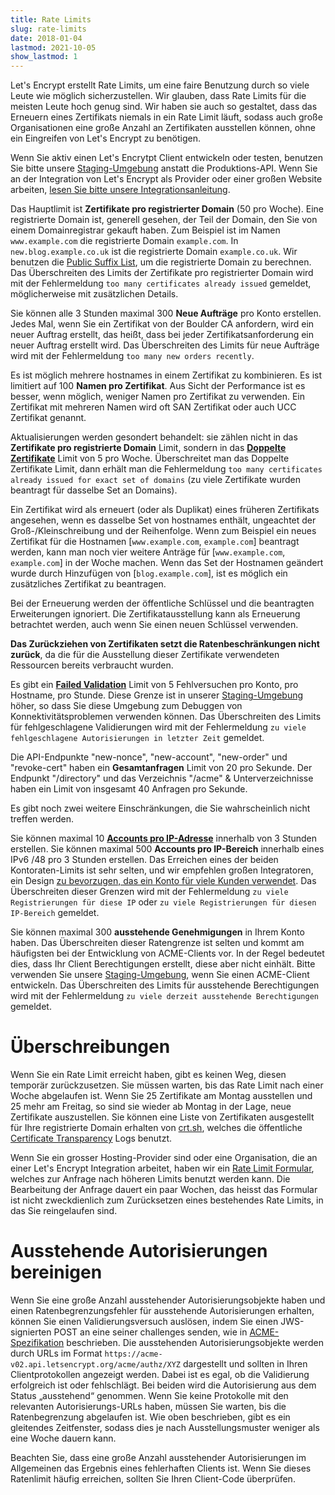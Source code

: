 ```yaml
---
title: Rate Limits
slug: rate-limits
date: 2018-01-04
lastmod: 2021-10-05
show_lastmod: 1
---
```



Let's Encrypt erstellt Rate Limits, um eine faire Benutzung durch so viele Leute wie möglich sicherzustellen. Wir glauben, dass Rate Limits für die meisten Leute hoch genug sind. Wir haben sie auch so gestaltet, dass das Erneuern eines Zertifikats niemals in ein Rate Limit läuft, sodass auch große Organisationen eine große Anzahl an Zertifikaten ausstellen können, ohne ein Eingreifen von Let's Encrypt zu benötigen.

Wenn Sie aktiv einen Let's Encrytpt Client entwickeln oder testen, benutzen Sie bitte unsere [Staging-Umgebung](/docs/staging-environment) anstatt die Produktions-API. Wenn Sie an der Integration von Let's Encrypt als Provider oder einer großen Website arbeiten, [lesen Sie bitte unsere Integrationsanleitung](/docs/integration-guide).

Das Hauptlimit ist <a id="certificates-per-registered-domain"></a>**Zertifikate pro registrierter Domain** (50 pro Woche). Eine registrierte Domain ist, generell gesehen, der Teil der Domain, den Sie von einem Domainregistrar gekauft haben. Zum Beispiel ist im Namen `www.example.com` die registrierte Domain `example.com`. In `new.blog.example.co.uk` ist die registrierte Domain `example.co.uk`. Wir benutzen die [Public Suffix List](https://publicsuffix.org), um die registrierte Domain zu berechnen. Das Überschreiten des Limits der Zertifikate pro registrierter Domain wird mit der Fehlermeldung `too many certificates already issued` gemeldet, möglicherweise mit zusätzlichen Details.

Sie können alle 3 Stunden maximal 300 <a
id="new-orders"></a>**Neue Aufträge** pro Konto erstellen. Jedes Mal, wenn Sie ein Zertifikat von der Boulder CA anfordern, wird ein neuer Auftrag erstellt, das heißt, dass bei jeder Zertifikatsanforderung ein neuer Auftrag erstellt wird. Das Überschreiten des Limits für neue Aufträge wird mit der Fehlermeldung `too many new orders recently`.

Es ist möglich mehrere hostnames in einem Zertifikat zu kombinieren. Es ist limitiert auf 100 <a id="names-per-certificate"></a>**Namen pro Zertifikat**. Aus Sicht der Performance ist es besser, wenn möglich, weniger Namen pro Zertifikat zu verwenden.  Ein Zertifikat mit mehreren Namen wird oft SAN Zertifikat oder auch UCC Zertifikat genannt.

Aktualisierungen werden gesondert behandelt: sie zählen nicht in das **Zertifikate pro registrierte Domain** Limit, sondern in das [**Doppelte Zertifikate**]( /docs/duplicate-certificate-limit) Limit von 5 pro Woche. Überschreitet man das Doppelte Zertifikate Limit, dann erhält man die Fehlermeldung `too many certificates already issued for exact set of domains` (zu viele Zertifikate wurden beantragt für dasselbe Set an Domains).

Ein Zertifikat wird als erneuert (oder als Duplikat) eines früheren Zertifikats angesehen, wenn es dasselbe Set von hostnames enthält, ungeachtet der Groß-/Kleinschreibung und der Reihenfolge.  Wenn zum Beispiel ein neues Zertifikat für die Hostnamen [`www.example.com`, `example.com`] beantragt werden, kann man noch vier weitere Anträge für [`www.example.com`, `example.com`] in der Woche machen. Wenn das Set der Hostnamen geändert wurde durch Hinzufügen von [`blog.example.com`], ist es möglich ein zusätzliches Zertifikat zu beantragen.

Bei der Erneuerung werden der öffentliche Schlüssel und die beantragten Erweiterungen ignoriert. Die Zertifikatausstellung kann als Erneuerung betrachtet werden, auch wenn Sie einen neuen Schlüssel verwenden.

**Das Zurückziehen von Zertifikaten setzt die Ratenbeschränkungen nicht zurück**, da die für die Ausstellung dieser Zertifikate verwendeten Ressourcen bereits verbraucht wurden.

Es gibt ein <a id="failed-validations"></a>[**Failed Validation**](/docs/failed-validation-limit) Limit von 5 Fehlversuchen pro Konto, pro Hostname, pro Stunde. Diese Grenze ist in unserer [Staging-Umgebung](/docs/staging-environment) höher, so dass Sie diese Umgebung zum Debuggen von Konnektivitätsproblemen verwenden können. Das Überschreiten des Limits für fehlgeschlagene Validierungen wird mit der Fehlermeldung `zu viele fehlgeschlagene Autorisierungen in letzter Zeit` gemeldet.

Die API-Endpunkte "new-nonce", "new-account", "new-order" und "revoke-cert" haben ein <a id="overall-requests"></a>**Gesamtanfragen** Limit von 20 pro Sekunde. Der Endpunkt "/directory" und das Verzeichnis "/acme" & Unterverzeichnisse haben ein Limit von insgesamt 40 Anfragen pro Sekunde.

Es gibt noch zwei weitere Einschränkungen, die Sie wahrscheinlich nicht treffen werden.

Sie können maximal 10 <a id="accounts-per-ip-address"></a>[**Accounts pro IP-Adresse**](/docs/too-many-registrations-for-this-ip) innerhalb von 3 Stunden erstellen. Sie können maximal 500 **Accounts pro IP-Bereich** innerhalb eines IPv6 /48 pro 3 Stunden erstellen. Das Erreichen eines der beiden Kontoraten-Limits ist sehr selten, und wir empfehlen großen Integratoren, ein Design [zu bevorzugen, das ein Konto für viele Kunden verwendet](/docs/integration-guide). Das Überschreiten dieser Grenzen wird mit der Fehlermeldung `zu viele Registrierungen für diese IP` oder `zu viele Registrierungen für diesen IP-Bereich` gemeldet.

Sie können maximal 300 <a id="pending-authorizations"></a>**ausstehende Genehmigungen** in Ihrem Konto haben. Das Überschreiten dieser Ratengrenze ist selten und kommt am häufigsten bei der Entwicklung von ACME-Clients vor. In der Regel bedeutet dies, dass Ihr Client Berechtigungen erstellt, diese aber nicht einhält. Bitte verwenden Sie unsere [Staging-Umgebung](/docs/staging-environment), wenn Sie einen ACME-Client entwickeln. Das Überschreiten des Limits für ausstehende Berechtigungen wird mit der Fehlermeldung `zu viele derzeit ausstehende Berechtigungen` gemeldet.

# <a id="overrides"></a>Überschreibungen

Wenn Sie ein Rate Limit erreicht haben, gibt es keinen Weg, diesen temporär zurückzusetzen. Sie müssen warten, bis das Rate Limit nach einer Woche abgelaufen ist. Wenn Sie 25 Zertifikate am Montag ausstellen und 25 mehr am Freitag, so sind sie wieder ab Montag in der Lage, neue Zertifikate auszustellen. Sie können eine Liste von Zertifikaten ausgestellt für Ihre registrierte Domain erhalten von [crt.sh](https://crt.sh), welches die öffentliche [Certificate Transparency](https://www.certificate-transparency.org) Logs benutzt.

Wenn Sie ein grosser Hosting-Provider sind oder eine Organisation, die an einer Let's Encrypt Integration arbeitet, haben wir ein [Rate Limit Formular](https://isrg.formstack.com/forms/rate_limit_adjustment_request), welches zur Anfrage nach höheren Limits benutzt werden kann. Die Bearbeitung der Anfrage dauert ein paar Wochen, das heisst das Formular ist nicht zweckdienlich zum Zurücksetzen eines bestehendes Rate Limits, in das Sie reingelaufen sind.

# <a id="clearing-pending"></a>Ausstehende Autorisierungen bereinigen

Wenn Sie eine große Anzahl ausstehender Autorisierungsobjekte haben und einen Ratenbegrenzungsfehler für ausstehende Autorisierungen erhalten, können Sie einen Validierungsversuch auslösen, indem Sie einen JWS-signierten POST an eine seiner challenges senden, wie in [ACME-Spezifikation](https://tools.ietf.org/html/rfc8555#section-7.5.1) beschrieben. Die ausstehenden Autorisierungsobjekte werden durch URLs im Format `https://acme-v02.api.letsencrypt.org/acme/authz/XYZ` dargestellt und sollten in Ihren Clientprotokollen angezeigt werden. Dabei ist es egal, ob die Validierung erfolgreich ist oder fehlschlägt. Bei beiden wird die Autorisierung aus dem Status „ausstehend“ genommen. Wenn Sie keine Protokolle mit den relevanten Autorisierungs-URLs haben, müssen Sie warten, bis die Ratenbegrenzung abgelaufen ist. Wie oben beschrieben, gibt es ein gleitendes Zeitfenster, sodass dies je nach Ausstellungsmuster weniger als eine Woche dauern kann.

Beachten Sie, dass eine große Anzahl ausstehender Autorisierungen im Allgemeinen das Ergebnis eines fehlerhaften Clients ist. Wenn Sie dieses Ratenlimit häufig erreichen, sollten Sie Ihren Client-Code überprüfen.
